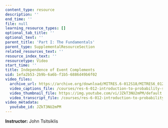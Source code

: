 ```yaml
---
content_type: resource
description: ''
end_time: ''
file: null
learning_resource_types: []
optional_tab_title: ''
optional_text: ''
parent_title: 'Part I: The Fundamentals'
parent_type: SupplementalResourceSection
related_resources_text: ''
resource_index_text: ''
resourcetype: Video
start_time: ''
title: Independence of Event Complements
uid: 1efa2b53-2b9b-6a6b-f1b5-6886d49b6f02
video_files:
  archive_url: https://archive.org/download/MITRES.6-012S18/MITRES6_012S18_L03-04_300k.mp4
  video_captions_file: /courses/res-6-012-introduction-to-probability-spring-2018/2f8dcde5b08f58e8b55d76109b48301e_JZkT3NU2mPM.vtt
  video_thumbnail_file: https://img.youtube.com/vi/JZkT3NU2mPM/default.jpg
  video_transcript_file: /courses/res-6-012-introduction-to-probability-spring-2018/7d7d1569507273848fd149248a0f66e4_JZkT3NU2mPM.pdf
video_metadata:
  youtube_id: JZkT3NU2mPM
---
```


**Instructor:** John Tsitsiklis